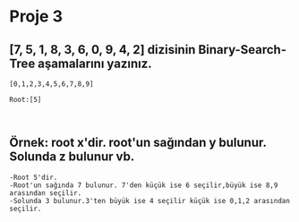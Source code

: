 # Proje 3
## [7, 5, 1, 8, 3, 6, 0, 9, 4, 2] dizisinin Binary-Search-Tree aşamalarını yazınız.
```
[0,1,2,3,4,5,6,7,8,9]

Root:[5]



```
## Örnek: root x'dir. root'un sağından y bulunur. Solunda z bulunur vb.
```
-Root 5'dir. 
-Root'un sağında 7 bulunur. 7'den küçük ise 6 seçilir,büyük ise 8,9 arasından seçilir.
-Solunda 3 bulunur.3'ten büyük ise 4 seçilir küçük ise 0,1,2 arasından seçilir.

```
